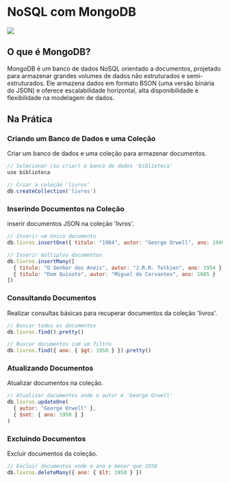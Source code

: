 # NoSQL com MongoDB

<img src="https://cdn.jsdelivr.net/gh/devicons/devicon@latest/icons/mongodb/mongodb-original-wordmark.svg" />
          

## O que é MongoDB?
MongoDB é um banco de dados NoSQL orientado a documentos, projetado para armazenar grandes volumes de dados não estruturados e semi-estruturados. Ele armazena dados em formato BSON (uma versão binária do JSON) e oferece escalabilidade horizontal, alta disponibilidade e flexibilidade na modelagem de dados.
## Na Prática
### Criando um Banco de Dados e uma Coleção

Criar um banco de dados e uma coleção para armazenar documentos.

```javascript
// Selecionar (ou criar) o banco de dados 'biblioteca'
use biblioteca

// Criar a coleção 'livros'
db.createCollection('livros')
```
### Inserindo Documentos na Coleção
inserir documentos JSON na coleção 'livros'.

```javascript
// Inserir um único documento
db.livros.insertOne({ titulo: "1984", autor: "George Orwell", ano: 1949 })

// Inserir múltiplos documentos
db.livros.insertMany([
  { titulo: "O Senhor dos Anéis", autor: "J.R.R. Tolkien", ano: 1954 },
  { titulo: "Dom Quixote", autor: "Miguel de Cervantes", ano: 1605 }
])
```
### Consultando Documentos
Realizar consultas básicas para recuperar documentos da coleção 'livros'.

```javascript
// Buscar todos os documentos
db.livros.find().pretty()

// Buscar documentos com um filtro
db.livros.find({ ano: { $gt: 1950 } }).pretty()
```
### Atualizando Documentos
Atualizar documentos na coleção.

```javascript
// Atualizar documentos onde o autor é 'George Orwell'
db.livros.updateOne(
  { autor: "George Orwell" },
  { $set: { ano: 1950 } }
)
```
### Excluindo Documentos
Excluir documentos da coleção.

```javascript
// Excluir documentos onde o ano é menor que 1950
db.livros.deleteMany({ ano: { $lt: 1950 } })
```